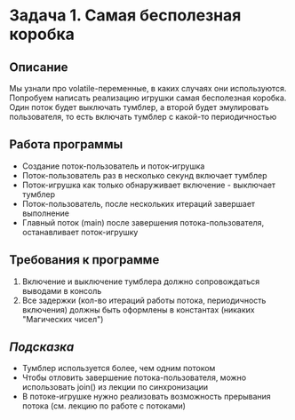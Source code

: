 # **Задача 1. Самая бесполезная коробка**
## Описание
Мы узнали про volatile-переменные, в каких случаях они используются. Попробуем написать реализацию игрушки cамая бесполезная коробка. Один поток будет выключать тумблер, а второй будет эмулировать пользователя, то есть включать тумблер с какой-то периодичностью

## Работа программы
* Создание поток-пользователь и поток-игрушка
* Поток-пользователь раз в несколько секунд включает тумблер
* Поток-игрушка как только обнаруживает включение - выключает тумблер
* Поток-пользователь, после нескольких итераций завершает выполнение
* Главный поток (main) после завершения потока-пользователя, останавливает поток-игрушку
## Требования к программе
1. Включение и выключение тумблера должно сопровождаться выводами в консоль
2. Все задержки (кол-во итераций работы потока, периодичность включения) должны быть оформлены в константах (никаких "Магических чисел")
## *Подсказка*
* Тумблер используется более, чем одним потоком
* Чтобы отловить завершение потока-пользователя, можно использовать join() из лекции по синхронизации
* В потоке-игрушке нужно реализовать возможность прерывания потока (см. лекцию по работе с потоками)